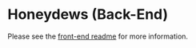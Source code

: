 # Honeydews (Back-End)

Please see the [front-end readme](https://github.com/crawfordwebdev/honeydew-list-front-end) for more information.